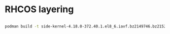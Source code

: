 # RHCOS layering

## 

```bash
podman build -t side-kernel-4.18.0-372.40.1.el8_6.iavf.bz2149746.bz2152493.x86_64:latest . --no-cache
```
